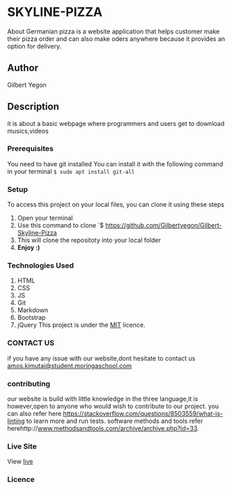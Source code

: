 # SKYLINE-PIZZA
About Germanian pizza is a website application that helps customer make their pizza order and can also make oders anywhere because it provides an option for delivery.
## Author
Gilbert Yegon
## Description
it is about a basic webpage where programmers and users get to download musics,videos
### Prerequisites
You need to have git installed
You can install it with the following command in your terminal
`$ sudo apt install git-all`
### Setup
To access this project on your local files, you can clone it using these steps
1. Open your terminal
1. Use this command to clone `$ https://github.com/Gilbertyegon/Gilbert-Skyline-Pizza
1. This will clone the repositoty into your local folder
1. __Enjoy :)__
### Technologies Used
1. HTML
2. CSS
3. JS
4. Git
5. Markdown
6. Bootstrap
7. jQuery
This project is under the  [MIT](licence) licence.
###  CONTACT US
if you have any issue with our website,dont hesitate to contact us amos.kimutai@student.moringaschool.com
### contributing
our website is build with little knowledge in the three language,it is however,open to anyone who would wish to contribute to our project.
you can also refer here https://stackoverflow.com/questions/8503559/what-is-linting to learn more and run tests.
software methods and tools refer herehttp://www.methodsandtools.com/archive/archive.php?id=33.
### Live Site
View [live]()
### Licence
